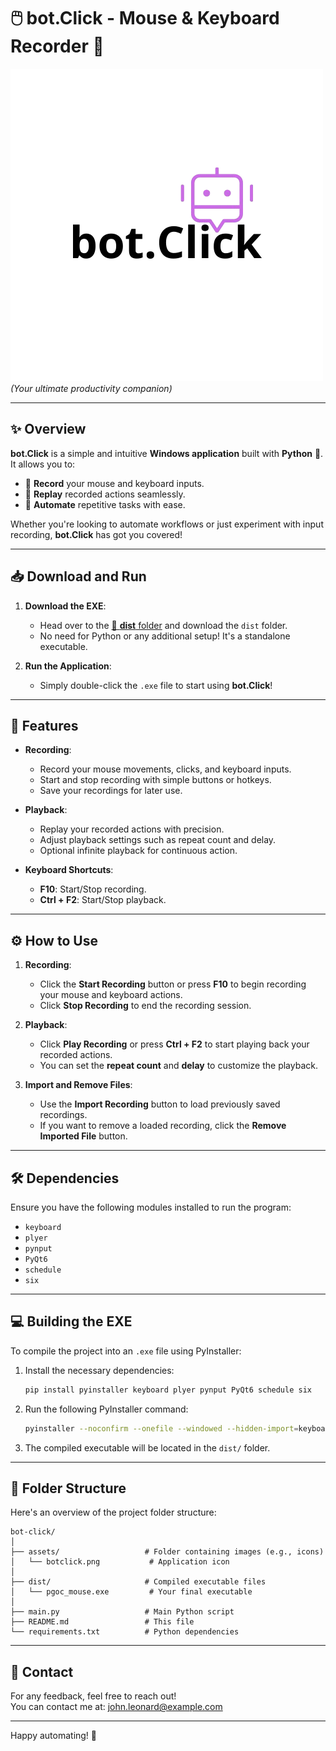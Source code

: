 
# 🖱️ **bot.Click - Mouse & Keyboard Recorder** 🎹  

![bot.Click Logo](assets/botclick.png)  
*(Your ultimate productivity companion)*

---

## ✨ **Overview**  
**bot.Click** is a simple and intuitive **Windows application** built with **Python** 🐍. It allows you to:
- 🎥 **Record** your mouse and keyboard inputs.  
- 🔄 **Replay** recorded actions seamlessly.  
- 🚀 **Automate** repetitive tasks with ease.  

Whether you're looking to automate workflows or just experiment with input recording, **bot.Click** has got you covered!  

---

## 📥 **Download and Run**  

1. **Download the EXE**:  
   - Head over to the [📁 **dist** folder](dist/) and download the `dist` folder.  
   - No need for Python or any additional setup! It's a standalone executable.  

2. **Run the Application**:  
   - Simply double-click the `.exe` file to start using **bot.Click**!

---

## 🔧 **Features**  

- **Recording**:
  - Record your mouse movements, clicks, and keyboard inputs.
  - Start and stop recording with simple buttons or hotkeys.
  - Save your recordings for later use.

- **Playback**:
  - Replay your recorded actions with precision.
  - Adjust playback settings such as repeat count and delay.
  - Optional infinite playback for continuous action.

- **Keyboard Shortcuts**:
  - **F10**: Start/Stop recording.
  - **Ctrl + F2**: Start/Stop playback.

---

## ⚙️ **How to Use**  

1. **Recording**:
   - Click the **Start Recording** button or press **F10** to begin recording your mouse and keyboard actions.
   - Click **Stop Recording** to end the recording session.

2. **Playback**:
   - Click **Play Recording** or press **Ctrl + F2** to start playing back your recorded actions.
   - You can set the **repeat count** and **delay** to customize the playback.

3. **Import and Remove Files**:
   - Use the **Import Recording** button to load previously saved recordings.
   - If you want to remove a loaded recording, click the **Remove Imported File** button.

---

## 🛠️ **Dependencies**  

Ensure you have the following modules installed to run the program:
- `keyboard`
- `plyer`
- `pynput`
- `PyQt6`
- `schedule`
- `six`

---

## 💻 **Building the EXE**  

To compile the project into an `.exe` file using PyInstaller:

1. Install the necessary dependencies:
   ```bash
   pip install pyinstaller keyboard plyer pynput PyQt6 schedule six
   ```

2. Run the following PyInstaller command:
   ```bash
   pyinstaller --noconfirm --onefile --windowed --hidden-import=keyboard --hidden-import=plyer --hidden-import=pynput --hidden-import=PyQt6 --hidden-import=schedule --hidden-import=six --icon="assets/botclick.png" --add-data "assets;assets" main.py
   ```

3. The compiled executable will be located in the `dist/` folder.

---

## 📂 **Folder Structure**  

Here's an overview of the project folder structure:
```
bot-click/
│
├── assets/                   # Folder containing images (e.g., icons)
│   └── botclick.png           # Application icon
│
├── dist/                     # Compiled executable files
│   └── pgoc_mouse.exe         # Your final executable
│
├── main.py                   # Main Python script
├── README.md                 # This file
└── requirements.txt          # Python dependencies
```

---

## 💬 **Contact**  
For any feedback, feel free to reach out!  
You can contact me at: [john.leonard@example.com](mailto:john.leonard@example.com)

---

Happy automating! 🎉  
